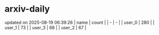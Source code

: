 # arxiv-daily
updated on 2025-08-19 06:39:26
| name | count |
| - | - |
| user_0 | 280 |
| user_1 | 73 |
| user_3 | 68 |
| user_2 | 67 |
